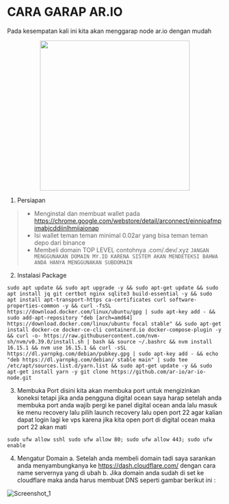 # CARA GARAP AR.IO
Pada kesempatan kali ini kita akan menggarap node ar.io dengan mudah

<p align="center">
  <img height="350" height="auto" src="https://pbs.twimg.com/profile_images/1572943803945738241/uzvOMcMb_400x400.jpg">
</p>

1. Persiapan 
>-  Menginstal dan membuat wallet pada https://chrome.google.com/webstore/detail/arconnect/einnioafmpimabjcddiinlhmijaionap
>-  Isi wallet teman teman minimal 0.02ar yang bisa teman teman depo dari binance
>-  Membeli domain TOP LEVEL contohnya .com/.dev/.xyz `JANGAN MENGGUNAKAN DOMAIN MY.ID KARENA SISTEM AKAN MENDETEKSI BAHWA ANDA HANYA MENGGUNAKAN SUBDOMAIN`

2. Instalasi Package
```
sudo apt update && sudo apt upgrade -y && sudo apt-get update && sudo apt install jq git certbot nginx sqlite3 build-essential -y && sudo apt install apt-transport-https ca-certificates curl software-properties-common -y && curl -fsSL https://download.docker.com/linux/ubuntu/gpg | sudo apt-key add - && sudo add-apt-repository "deb [arch=amd64] https://download.docker.com/linux/ubuntu focal stable" && sudo apt-get install docker-ce docker-ce-cli containerd.io docker-compose-plugin -y && curl -o- https://raw.githubusercontent.com/nvm-sh/nvm/v0.39.0/install.sh | bash && source ~/.bashrc && nvm install 16.15.1 && nvm use 16.15.1 && curl -sSL https://dl.yarnpkg.com/debian/pubkey.gpg | sudo apt-key add - && echo "deb https://dl.yarnpkg.com/debian/ stable main" | sudo tee /etc/apt/sources.list.d/yarn.list && sudo apt-get update -y && sudo apt-get install yarn -y git clone https://github.com/ar-io/ar-io-node.git
```
3.  Membuka Port 
disini kita akan membuka port untuk mengizinkan koneksi tetapi jika anda pengguna digital ocean saya harap setelah anda membuka port anda wajib pergi ke panel digital ocean anda lalu masuk ke menu recovery lalu pilih launch recovery lalu open port 22 agar kalian dapat login lagi ke vps karena jika kita open port di digital ocean maka port 22 akan mati
```
sudo ufw allow sshl sudo ufw allow 80; sudo ufw allow 443; sudo ufw enable
```

4. Mengatur Domain
a. Setelah anda membeli domain tadi saya sarankan anda menyambungkanya ke https://dash.cloudflare.com/ dengan cara name servernya yang di ubah
b. Jika domain anda sudah di set ke cloudflare maka anda harus membuat DNS seperti gambar berikut ini :

![Screenshot_1](https://i.ibb.co/Xzr0494/photo-2023-09-12-14-23-24.jpg)


